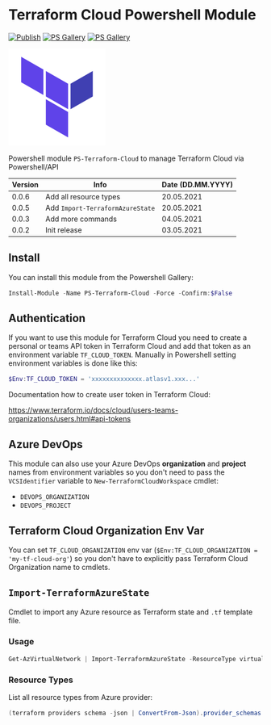 # Terraform Cloud Powershell Module

[![Publish](https://github.com/Satak/ps-terraform-cloud/actions/workflows/publish.yml/badge.svg)](https://github.com/Satak/ps-terraform-cloud/actions/workflows/publish.yml)
[![PS Gallery][psgallery-badge-dt]][powershell-gallery]
[![PS Gallery][psgallery-badge-v]][powershell-gallery]

![Terraform logo](https://raw.githubusercontent.com/Satak/ps-terraform-cloud/master/icon/terraform-cloud-192.png 'Terraform logo')

Powershell module `PS-Terraform-Cloud` to manage Terraform Cloud via Powershell/API

| Version | Info                             | Date (DD.MM.YYYY) |
| ------- | -------------------------------- | ----------------- |
| 0.0.6   | Add all resource types           | 20.05.2021        |
| 0.0.5   | Add `Import-TerraformAzureState` | 20.05.2021        |
| 0.0.3   | Add more commands                | 04.05.2021        |
| 0.0.2   | Init release                     | 03.05.2021        |

## Install

You can install this module from the Powershell Gallery:

```powershell
Install-Module -Name PS-Terraform-Cloud -Force -Confirm:$False
```

## Authentication

If you want to use this module for Terraform Cloud you need to create a personal or teams API token in Terraform Cloud and add that token as an environment variable `TF_CLOUD_TOKEN`. Manually in Powershell setting environment variables is done like this:

```powershell
$Env:TF_CLOUD_TOKEN = 'xxxxxxxxxxxxxx.atlasv1.xxx...'
```

Documentation how to create user token in Terraform Cloud:

<https://www.terraform.io/docs/cloud/users-teams-organizations/users.html#api-tokens>

## Azure DevOps

This module can also use your Azure DevOps **organization** and **project** names from environment variables so you don't need to pass the `VCSIdentifier` variable to `New-TerraformCloudWorkspace` cmdlet:

- `DEVOPS_ORGANIZATION`
- `DEVOPS_PROJECT`

## Terraform Cloud Organization Env Var

You can set `TF_CLOUD_ORGANIZATION` env var (`$Env:TF_CLOUD_ORGANIZATION = 'my-tf-cloud-org'`) so you don't have to explicitly pass Terraform Cloud Organization name to cmdlets.

## `Import-TerraformAzureState`

Cmdlet to import any Azure resource as Terraform state and `.tf` template file.

### Usage

```powershell
Get-AzVirtualNetwork | Import-TerraformAzureState -ResourceType virtual_network -RemoveState -Show
```

### Resource Types

List all resource types from Azure provider:

```powershell
(terraform providers schema -json | ConvertFrom-Json).provider_schemas.'registry.terraform.io/hashicorp/azurerm'.resource_schemas | gm -MemberType NoteProperty | select -ExpandProperty name | % {"'$($_.substring(8))',"} | clip
```

[powershell-gallery]: https://www.powershellgallery.com/packages/PS-Terraform-Cloud/
[psgallery-badge-dt]: https://img.shields.io/powershellgallery/dt/PS-Terraform-Cloud.svg
[psgallery-badge-v]: https://img.shields.io/powershellgallery/v/PS-Terraform-Cloud.svg
